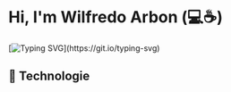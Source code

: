
# Hi, I'm Wilfredo Arbon (💻☕)

[![Typing SVG](https://readme-typing-svg.demolab.com?font=Fira+Code&weight=600&size=30&pause=1000&color=3C9C22&width=435&lines=Full+Stack+Developer;Technology+Enthusiast;and+a+Coffee+Lover.;Nice+meeting+you...)](https://git.io/typing-svg)


## 🔧 Technologie





